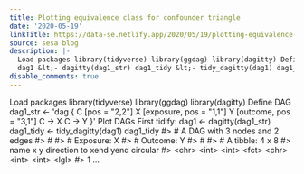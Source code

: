 ```yaml
---
title: Plotting equivalence class for confounder triangle
date: '2020-05-19'
linkTitle: https://data-se.netlify.app/2020/05/19/plotting-equivalence-class-for-confounder-triangle/
source: sesa blog
description: |-
  Load packages library(tidyverse) library(ggdag) library(dagitty) Define DAG dag1_str &lt;- &#39;dag { C [pos = &quot;2,2&quot;] X [exposure, pos = &quot;1,1&quot;] Y [outcome, pos = &quot;3,1&quot;] C -&gt; X C -&gt; Y }&#39; Plot DAGs First tidify:
  dag1 &lt;- dagitty(dag1_str) dag1_tidy &lt;- tidy_dagitty(dag1) dag1_tidy #&gt; # A DAG with 3 nodes and 2 edges #&gt; # #&gt; # Exposure: X #&gt; # Outcome: Y #&gt; # #&gt; # A tibble: 4 x 8 #&gt; name x y direction to xend yend circular #&gt; &lt;chr&gt; &lt;int&gt; &lt;int&gt; &lt;fct&gt; &lt;chr&gt; &lt;int&gt; &lt;int&gt; &lt;lgl&gt; #&gt; 1 ...
disable_comments: true
---
```

Load packages library(tidyverse) library(ggdag) library(dagitty) Define DAG dag1_str &lt;- &#39;dag { C [pos = &quot;2,2&quot;] X [exposure, pos = &quot;1,1&quot;] Y [outcome, pos = &quot;3,1&quot;] C -&gt; X C -&gt; Y }&#39; Plot DAGs First tidify:
dag1 &lt;- dagitty(dag1_str) dag1_tidy &lt;- tidy_dagitty(dag1) dag1_tidy #&gt; # A DAG with 3 nodes and 2 edges #&gt; # #&gt; # Exposure: X #&gt; # Outcome: Y #&gt; # #&gt; # A tibble: 4 x 8 #&gt; name x y direction to xend yend circular #&gt; &lt;chr&gt; &lt;int&gt; &lt;int&gt; &lt;fct&gt; &lt;chr&gt; &lt;int&gt; &lt;int&gt; &lt;lgl&gt; #&gt; 1 ...